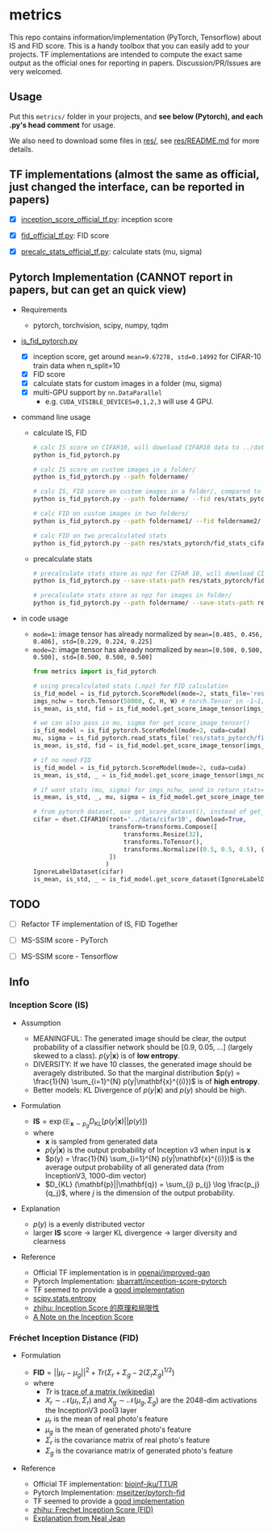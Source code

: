 # metrics

This repo contains information/implementation (PyTorch, Tensorflow) about IS and FID score. This is a handy toolbox that you can easily add to your projects. TF implementations are intended to compute the exact same output as the official ones for reporting in papers. Discussion/PR/Issues are very welcomed.



## Usage

Put this `metrics/` folder in your projects, and __see below (Pytorch), and each .py's head comment__ for usage.

We also need to download some files in [res/](res/), see [res/README.md](res/README.md) for more details.



## TF implementations (almost the same as official, just changed the interface, can be reported in papers)

- [x] [inception_score_official_tf.py](inception_score_official_tf.py): inception score
- [x] [fid_official_tf.py](fid_official_tf.py): FID score
- [x] [precalc_stats_official_tf.py](precalc_stats_official_tf.py): calculate stats (mu, sigma)



## Pytorch Implementation (CANNOT report in papers, but can get an quick view)

* Requirements

    * pytorch, torchvision, scipy, numpy, tqdm
* [is_fid_pytorch.py](is_fid_pytorch.py)
    * [x] inception score, get around `mean=9.67278, std=0.14992` for CIFAR-10 train data when n_split=10
    * [x] FID score
    * [x] calculate stats for custom images in a folder (mu, sigma)
    * [x] multi-GPU support by `nn.DataParallel`
        * e.g. `CUDA_VISIBLE_DEVICES=0,1,2,3` will use 4 GPU.
* command line usage
    * calculate IS, FID
        ```bash
        # calc IS score on CIFAR10, will download CIFAR10 data to ../data/cifar10
        python is_fid_pytorch.py
        
        # calc IS score on custom images in a folder/
        python is_fid_pytorch.py --path foldername/
        
        # calc IS, FID score on custom images in a folder/, compared to CIFAR10 (given precalculated stats)
        python is_fid_pytorch.py --path foldername/ --fid res/stats_pytorch/fid_stats_cifar10_train.npz
        
        # calc FID on custom images in two folders/
        python is_fid_pytorch.py --path foldername1/ --fid foldername2/
        
        # calc FID on two precalculated stats
        python is_fid_pytorch.py --path res/stats_pytorch/fid_stats_cifar10_train.npz --fid res/stats_pytorch/fid_stats_cifar10_train.npz
        ```

    * precalculate stats
        ```bash
        # precalculate stats store as npz for CIFAR 10, will download CIFAR10 data to ../data/cifar10
        python is_fid_pytorch.py --save-stats-path res/stats_pytorch/fid_stats_cifar10_train.npz
        
        # precalculate stats store as npz for images in folder/
        python is_fid_pytorch.py --path foldername/ --save-stats-path res/stats_pytorch/fid_stats_folder.npz
        ```

        

* in code usage

    * `mode=1`: image tensor has already normalized by `mean=[0.485, 0.456, 0.406], std=[0.229, 0.224, 0.225]`
    * `mode=2`: image tensor has already normalized by `mean=[0.500, 0.500, 0.500], std=[0.500, 0.500, 0.500]`
        ```python
        from metrics import is_fid_pytorch
        
        # using precalculated stats (.npz) for FID calculation
        is_fid_model = is_fid_pytorch.ScoreModel(mode=2, stats_file='res/stats_pytorch/fid_stats_cifar10_train.npz', cuda=cuda)
        imgs_nchw = torch.Tensor(50000, C, H, W) # torch.Tensor in -1~1, normalized by mean=[0.500, 0.500, 0.500], std=[0.500, 0.500, 0.500]
        is_mean, is_std, fid = is_fid_model.get_score_image_tensor(imgs_nchw)
        
        # we can also pass in mu, sigma for get_score_image_tensor()
        is_fid_model = is_fid_pytorch.ScoreModel(mode=2, cuda=cuda)
        mu, sigma = is_fid_pytorch.read_stats_file('res/stats_pytorch/fid_stats_cifar10_train.npz')
        is_mean, is_std, fid = is_fid_model.get_score_image_tensor(imgs_nchw, mu1=mu, sigma1=sigma)
        
        # if no need FID
        is_fid_model = is_fid_pytorch.ScoreModel(mode=2, cuda=cuda)
        is_mean, is_std, _ = is_fid_model.get_score_image_tensor(imgs_nchw)
        
        # if want stats (mu, sigma) for imgs_nchw, send in return_stats=True
        is_mean, is_std, _, mu, sigma = is_fid_model.get_score_image_tensor(imgs_nchw, return_stats=True)
        
        # from pytorch dataset, use get_score_dataset(), instead of get_score_image_tensor(), other usage is the same
        cifar = dset.CIFAR10(root='../data/cifar10', download=True,
                             transform=transforms.Compose([
                                 transforms.Resize(32),
                                 transforms.ToTensor(),
                                 transforms.Normalize((0.5, 0.5, 0.5), (0.5, 0.5, 0.5))
                             ])
                            )
        IgnoreLabelDataset(cifar)
        is_mean, is_std, _ = is_fid_model.get_score_dataset(IgnoreLabelDataset(cifar))
        ```


## TODO

- [ ] Refactor TF implementation of IS, FID Together
- [ ] MS-SSIM score - PyTorch
- [ ] MS-SSIM score - Tensorflow



## Info

### Inception Score (IS)

* Assumption
    * MEANINGFUL: The generated image should be clear, the output probability of a classifier network should be [0.9, 0.05, ...] (largely skewed to a class). $p(y|\mathbf{x})$ is of __low entropy__.
    * DIVERSITY: If we have 10 classes, the generated image should be averagely distributed. So that the marginal distribution $p(y) = \frac{1}{N} \sum_{i=1}^{N} p(y|\mathbf{x}^{(i)})$ is of __high entropy__.
    * Better models: KL Divergence of $p(y|\mathbf{x})$ and $p(y)$ should be high.
* Formulation
    * $\mathbf{IS} = \exp (\mathbb{E}_{\mathbf{x} \sim p_g} D_{KL} [p(y|\mathbf{x}) || p(y)] )$
    * where
        * $\mathbf{x}$ is sampled from generated data
        * $p(y|\mathbf{x})​$ is the output probability of Inception v3 when input is $\mathbf{x}​$
        * $p(y) = \frac{1}{N} \sum_{i=1}^{N} p(y|\mathbf{x}^{(i)})$ is the average output probability of all generated data (from InceptionV3, 1000-dim vector)
        * $D_{KL} (\mathbf{p}||\mathbf{q}) = \sum_{j} p_{j} \log \frac{p_j}{q_j}$, where $j$ is the dimension of the output probability.

* Explanation
    * $p(y)$ is a evenly distributed vector
    * larger $\mathbf{IS}​$ score -> larger KL divergence -> larger diversity and clearness
* Reference
    * Official TF implementation is in [openai/improved-gan](https://github.com/openai/improved-gan)
    * Pytorch Implementation: [sbarratt/inception-score-pytorch](https://github.com/sbarratt/inception-score-pytorch)
    * TF seemed to provide a [good implementation](https://github.com/tensorflow/tensorflow/blob/master/tensorflow/contrib/gan/python/eval/python/classifier_metrics_impl.py)
    * [scipy.stats.entropy](https://docs.scipy.org/doc/scipy/reference/generated/scipy.stats.entropy.html)
    * [zhihu: Inception Score 的原理和局限性](https://zhuanlan.zhihu.com/p/54146307)
    * [A Note on the Inception Score](https://arxiv.org/abs/1801.01973)



### Fréchet Inception Distance (FID)

* Formulation
    * $\mathbf{FID} = ||\mu_r - \mu_g||^2 + Tr(\Sigma_{r} + \Sigma_{g} - 2(\Sigma_r \Sigma_g)^{1/2})​$
    * where
        * $Tr$ is [trace of a matrix (wikipedia)](https://en.wikipedia.org/wiki/Trace_(linear_algebra))
        * $X_r \sim \mathcal{N}(\mu_r, \Sigma_r)$ and $X_g \sim \mathcal{N}(\mu_g, \Sigma_g)$ are the 2048-dim activations  the InceptionV3 pool3 layer
        * $\mu_r$ is the mean of real photo's feature
        * $\mu_g$ is the mean of generated photo's feature
        * $\Sigma_r$ is the covariance matrix of real photo's feature
        * $\Sigma_g$ is the covariance matrix of generated photo's feature

* Reference
    * Official TF implementation: [bioinf-jku/TTUR](https://github.com/bioinf-jku/TTUR)
    * Pytorch Implementation: [mseitzer/pytorch-fid](https://github.com/mseitzer/pytorch-fid)
    * TF seemed to provide a [good implementation](https://github.com/tensorflow/tensorflow/blob/master/tensorflow/contrib/gan/python/eval/python/classifier_metrics_impl.py)
    * [zhihu: Frechet Inception Score (FID)](https://zhuanlan.zhihu.com/p/54213305)
    * [Explanation from Neal Jean](https://nealjean.com/ml/frechet-inception-distance/)

